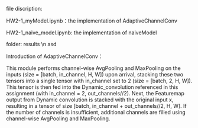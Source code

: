 file discription:

HW2-1_myModel.ipynb：the implementation of AdaptiveChannelConv

HW2-1_naive_model.ipynb: the implementation of naiveModel

folder: results \n asd

Introduction of AdaptiveChannelConv：

This module performs channel-wise AvgPooling and MaxPooling on the inputs (size = [batch, in_channel, H, W]) upon arrival, stacking these two tensors into a single tensor with in_channel set to 2 (size = [batch, 2, H, W]). This tensor is then fed into the Dynamic_convolution referenced in this assignment (with in_channel = 2, out_channels//2). Next, the Featuremap output from Dynamic convolution is stacked with the original input x, resulting in a tensor of size [batch, in_channel + out_channels//2, H, W]. If the number of channels is insufficient, additional channels are filled using channel-wise AvgPooling and MaxPooling.
